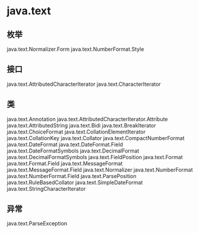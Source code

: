# java.text

## 枚举

java.text.Normalizer.Form
java.text.NumberFormat.Style

## 接口

java.text.AttributedCharacterIterator
java.text.CharacterIterator

## 类

java.text.Annotation
java.text.AttributedCharacterIterator.Attribute
java.text.AttributedString
java.text.Bidi
java.text.BreakIterator
java.text.ChoiceFormat
java.text.CollationElementIterator
java.text.CollationKey
java.text.Collator
java.text.CompactNumberFormat
java.text.DateFormat
java.text.DateFormat.Field
java.text.DateFormatSymbols
java.text.DecimalFormat
java.text.DecimalFormatSymbols
java.text.FieldPosition
java.text.Format
java.text.Format.Field
java.text.MessageFormat
java.text.MessageFormat.Field
java.text.Normalizer
java.text.NumberFormat
java.text.NumberFormat.Field
java.text.ParsePosition
java.text.RuleBasedCollator
java.text.SimpleDateFormat
java.text.StringCharacterIterator

## 异常

java.text.ParseException




